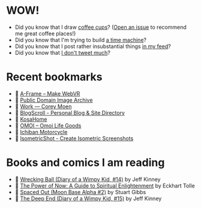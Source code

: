 # WOW!

- Did you know that I draw [coffee cups](https://papercups.mamuso.net/)? ([Open an issue](https://github.com/mamuso/papercups/issues) to recommend me great coffee places!)
- Did you know that I'm trying to build [a time machine](https://github.com/mamuso/fluxcapacitor)?
- Did you know that I post rather insubstantial things [in my feed](https://feed.mamuso.net/)?
- Did you know that [I don't tweet much](https://twitter.com/mamuso)?

# Recent bookmarks

- 👀 [A-Frame – Make WebVR](https://aframe.io/)
- 👀 [Public Domain Image Archive](https://pdimagearchive.org/)
- 👀 [Work — Corey Moen](https://www.coreymoen.com/work)
- 👀 [BlogScroll - Personal Blog & Site Directory](https://blogscroll.com/)
- 👀 [KosaHome](https://kosaarts.com/)
- 👀 [OMOI – Omoi Life Goods](https://omoionline.com/)
- 👀 [Ichiban Motorcycle](https://www.ichiban.bike/#gorilla-mode)
- 👀 [IsometricShot - Create Isometric Screenshots](https://isometricshot.com/)


# Books and comics I am reading

- 📘 [Wrecking Ball (Diary of a Wimpy Kid, #14)](https://www.goodreads.com/book/show/44091234) by Jeff Kinney
- 📘 [The Power of Now: A Guide to Spiritual Enlightenment](https://www.goodreads.com/book/show/6512869) by Eckhart Tolle
- 📘 [Spaced Out (Moon Base Alpha #2)](https://www.goodreads.com/book/show/26022750) by Stuart Gibbs
- 📘 [The Deep End (Diary of a Wimpy Kid, #15)](https://www.goodreads.com/book/show/51468119) by Jeff Kinney

